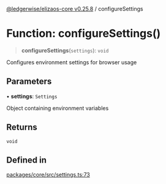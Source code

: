 [@ledgerwise/elizaos-core v0.25.8](../index.md) / configureSettings

# Function: configureSettings()

> **configureSettings**(`settings`): `void`

Configures environment settings for browser usage

## Parameters

• **settings**: `Settings`

Object containing environment variables

## Returns

`void`

## Defined in

[packages/core/src/settings.ts:73](https://github.com/elizaOS/eliza/blob/main/packages/core/src/settings.ts#L73)

